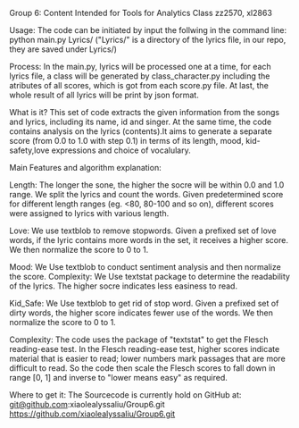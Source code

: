 

Group 6: Content Intended for Tools for Analytics Class
zz2570, xl2863

Usage:
The code can be initiated by input the follwing in the command line:
python main.py Lyrics/
("Lyrics/" is a directory of the lyrics file, in our repo, they are saved under Lyrics/)

Process:
In the main.py, lyrics will be processed one at a time, for each lyrics file, a class will be generated by class_character.py including the atributes of all scores, which is got from each score.py file. At last, the whole result of all lyrics will be print by json format.

What is it?
This set of code extracts the given information from the songs and lyrics, including its name, id and singer. At the same time, the code contains analysis on the lyrics (contents).It aims to generate a separate score (from 0.0 to 1.0 with step 0.1) in terms of its length, mood, kid-safety,love expressions and choice of vocalulary.

Main Features and algorithm explanation:

Length: The longer the sone, the higher the socre will be within 0.0 and 1.0 range. We split the lyrics and count the words. Given predetermined score for different length ranges (eg. <80, 80-100 and so on), different scores were assigned to lyrics with various length.

Love: We use textblob to remove stopwords. Given a prefixed set of love words, if the lyric contains more words in the set, it receives a higher score. We then normalize the score to 0 to 1.

Mood: We Use textblob to conduct sentiment analysis and then normalize the score.
Complexity: We Use textstat package to determine the readability of the lyrics. The higher socre indicates less easiness to read.

Kid_Safe: We Use textblob to get rid of stop word. Given a prefixed set of dirty words, the higher score indicates fewer use of the words. We then normalize the score to 0 to 1.

Complexity: The code uses the package of "textstat" to get the Flesch reading-ease test. In the Flesch reading-ease test, higher scores indicate material that is easier to read; lower numbers mark passages that are more difficult to read. So the code then scale the Flesch scores to fall down in range [0, 1] and inverse to "lower means easy" as required.

Where to get it:
The Sourcecode is currently hold on GitHub at: git@github.com:xiaolealyssaliu/Group6.git
https://github.com/xiaolealyssaliu/Group6.git



